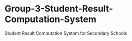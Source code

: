 # Group-3-Student-Result-Computation-System
Student Result Computation System for Secondary Schools
